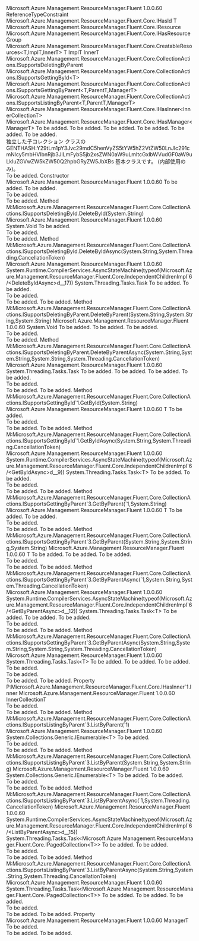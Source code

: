 <Type Name="IndependentChildrenImpl&lt;T,ImplT,InnerT,InnerCollectionT,ManagerT,ParentT&gt;" FullName="Microsoft.Azure.Management.ResourceManager.Fluent.Core.IndependentChildrenImpl&lt;T,ImplT,InnerT,InnerCollectionT,ManagerT,ParentT&gt;">
  <TypeSignature Language="C#" Value="public abstract class IndependentChildrenImpl&lt;T,ImplT,InnerT,InnerCollectionT,ManagerT,ParentT&gt; : Microsoft.Azure.Management.ResourceManager.Fluent.Core.CreatableResources&lt;T,ImplT,InnerT&gt;, Microsoft.Azure.Management.ResourceManager.Fluent.Core.CollectionActions.ISupportsDeletingByParent, Microsoft.Azure.Management.ResourceManager.Fluent.Core.CollectionActions.ISupportsGettingById&lt;T&gt;, Microsoft.Azure.Management.ResourceManager.Fluent.Core.CollectionActions.ISupportsGettingByParent&lt;T,ParentT,ManagerT&gt;, Microsoft.Azure.Management.ResourceManager.Fluent.Core.CollectionActions.ISupportsListingByParent&lt;T,ParentT,ManagerT&gt;, Microsoft.Azure.Management.ResourceManager.Fluent.Core.IHasInner&lt;InnerCollectionT&gt;, Microsoft.Azure.Management.ResourceManager.Fluent.Core.IHasManager&lt;ManagerT&gt; where T : class, IHasId where ImplT : T where ParentT : IResource, IHasResourceGroup" />
  <TypeSignature Language="ILAsm" Value=".class public auto ansi abstract beforefieldinit IndependentChildrenImpl`6&lt;class (class Microsoft.Azure.Management.ResourceManager.Fluent.Core.IHasId) T, (!T) ImplT, InnerT, InnerCollectionT, ManagerT, (class Microsoft.Azure.Management.ResourceManager.Fluent.Core.IResource, class Microsoft.Azure.Management.ResourceManager.Fluent.Core.IHasResourceGroup) ParentT&gt; extends Microsoft.Azure.Management.ResourceManager.Fluent.Core.CreatableResources`3&lt;!T, !ImplT, !InnerT&gt; implements class Microsoft.Azure.Management.ResourceManager.Fluent.Core.CollectionActions.ISupportsDeletingById, class Microsoft.Azure.Management.ResourceManager.Fluent.Core.CollectionActions.ISupportsDeletingByParent, class Microsoft.Azure.Management.ResourceManager.Fluent.Core.CollectionActions.ISupportsGettingById`1&lt;!T&gt;, class Microsoft.Azure.Management.ResourceManager.Fluent.Core.CollectionActions.ISupportsGettingByParent`3&lt;!T, !ParentT, !ManagerT&gt;, class Microsoft.Azure.Management.ResourceManager.Fluent.Core.CollectionActions.ISupportsListingByParent`3&lt;!T, !ParentT, !ManagerT&gt;, class Microsoft.Azure.Management.ResourceManager.Fluent.Core.IHasInner`1&lt;!InnerCollectionT&gt;, class Microsoft.Azure.Management.ResourceManager.Fluent.Core.IHasManager`1&lt;!ManagerT&gt;" />
  <TypeSignature Language="DocId" Value="T:Microsoft.Azure.Management.ResourceManager.Fluent.Core.IndependentChildrenImpl`6" />
  <TypeSignature Language="VB.NET" Value="Public MustInherit Class IndependentChildrenImpl(Of T, ImplT, InnerT, InnerCollectionT, ManagerT, ParentT)&#xA;Inherits CreatableResources(Of T, ImplT, InnerT)&#xA;Implements IHasInner(Of InnerCollectionT), IHasManager(Of ManagerT), ISupportsDeletingByParent, ISupportsGettingById(Of T), ISupportsGettingByParent(Of T, ParentT, ManagerT), ISupportsListingByParent(Of T, ParentT, ManagerT)" />
  <TypeSignature Language="F#" Value="type IndependentChildrenImpl&lt;'T, #'T, 'InnerT, 'InnerCollectionT, 'ManagerT, 'ParentT (requires 'T : null and 'T :&gt; IHasId and 'ParentT :&gt; IResource and 'ParentT :&gt; IHasResourceGroup)&gt; = class&#xA;    inherit CreatableResources&lt;'T, #'T, 'InnerT (requires 'T : null and 'T :&gt; IHasId)&gt;&#xA;    interface ISupportsGettingById&lt;'T (requires 'T : null and 'T :&gt; IHasId)&gt;&#xA;    interface ISupportsGettingByParent&lt;'T, 'ParentT, 'ManagerT (requires 'T : null and 'T :&gt; IHasId and 'ParentT :&gt; IResource and 'ParentT :&gt; IHasResourceGroup)&gt;&#xA;    interface ISupportsListingByParent&lt;'T, 'ParentT, 'ManagerT (requires 'T : null and 'T :&gt; IHasId and 'ParentT :&gt; IResource and 'ParentT :&gt; IHasResourceGroup)&gt;&#xA;    interface ISupportsDeletingById&#xA;    interface ISupportsDeletingByParent&#xA;    interface IHasManager&lt;'ManagerT&gt;&#xA;    interface IHasInner&lt;'InnerCollectionT&gt;" />
  <AssemblyInfo>
    <AssemblyName>Microsoft.Azure.Management.ResourceManager.Fluent</AssemblyName>
    <AssemblyVersion>1.0.0.60</AssemblyVersion>
  </AssemblyInfo>
  <TypeParameters>
    <TypeParameter Name="T">
      <Constraints>
        <ParameterAttribute>ReferenceTypeConstraint</ParameterAttribute>
        <InterfaceName>Microsoft.Azure.Management.ResourceManager.Fluent.Core.IHasId</InterfaceName>
      </Constraints>
    </TypeParameter>
    <TypeParameter Name="ImplT">
      <Constraints>
        <BaseTypeName>T</BaseTypeName>
      </Constraints>
    </TypeParameter>
    <TypeParameter Name="InnerT" />
    <TypeParameter Name="InnerCollectionT" />
    <TypeParameter Name="ManagerT" />
    <TypeParameter Name="ParentT">
      <Constraints>
        <InterfaceName>Microsoft.Azure.Management.ResourceManager.Fluent.Core.IResource</InterfaceName>
        <InterfaceName>Microsoft.Azure.Management.ResourceManager.Fluent.Core.IHasResourceGroup</InterfaceName>
      </Constraints>
    </TypeParameter>
  </TypeParameters>
  <Base>
    <BaseTypeName>Microsoft.Azure.Management.ResourceManager.Fluent.Core.CreatableResources&lt;T,ImplT,InnerT&gt;</BaseTypeName>
    <BaseTypeArguments>
      <BaseTypeArgument TypeParamName="IFluentResourceT">T</BaseTypeArgument>
      <BaseTypeArgument TypeParamName="FluentResourceT">ImplT</BaseTypeArgument>
      <BaseTypeArgument TypeParamName="InnerResourceT">InnerT</BaseTypeArgument>
    </BaseTypeArguments>
  </Base>
  <Interfaces>
    <Interface>
      <InterfaceName>Microsoft.Azure.Management.ResourceManager.Fluent.Core.CollectionActions.ISupportsDeletingByParent</InterfaceName>
    </Interface>
    <Interface>
      <InterfaceName>Microsoft.Azure.Management.ResourceManager.Fluent.Core.CollectionActions.ISupportsGettingById&lt;T&gt;</InterfaceName>
    </Interface>
    <Interface>
      <InterfaceName>Microsoft.Azure.Management.ResourceManager.Fluent.Core.CollectionActions.ISupportsGettingByParent&lt;T,ParentT,ManagerT&gt;</InterfaceName>
    </Interface>
    <Interface>
      <InterfaceName>Microsoft.Azure.Management.ResourceManager.Fluent.Core.CollectionActions.ISupportsListingByParent&lt;T,ParentT,ManagerT&gt;</InterfaceName>
    </Interface>
    <Interface>
      <InterfaceName>Microsoft.Azure.Management.ResourceManager.Fluent.Core.IHasInner&lt;InnerCollectionT&gt;</InterfaceName>
    </Interface>
    <Interface>
      <InterfaceName>Microsoft.Azure.Management.ResourceManager.Fluent.Core.IHasManager&lt;ManagerT&gt;</InterfaceName>
    </Interface>
  </Interfaces>
  <Docs>
    <typeparam name="T">To be added.</typeparam>
    <typeparam name="ImplT">To be added.</typeparam>
    <typeparam name="InnerT">To be added.</typeparam>
    <typeparam name="InnerCollectionT">To be added.</typeparam>
    <typeparam name="ManagerT">To be added.</typeparam>
    <typeparam name="ParentT">To be added.</typeparam>
    <summary>
            独立した子コレクション クラスの GENTHASH:Y29tLm1pY3Jvc29mdC5henVyZS5tYW5hZ2VtZW50LnJlc291cmNlcy5mbHVlbnRjb3JlLmFybS5jb2xsZWN0aW9uLmltcGxlbWVudGF0aW9uLkluZGVwZW5kZW50Q2hpbGRyZW5JbXBs 基本クラスです。
             (内部使用のみ)。
             </summary>
    <remarks>To be added.</remarks>
  </Docs>
  <Members>
    <Member MemberName=".ctor">
      <MemberSignature Language="C#" Value="public IndependentChildrenImpl (InnerCollectionT innerCollection, ManagerT manager);" />
      <MemberSignature Language="ILAsm" Value=".method public hidebysig specialname rtspecialname instance void .ctor(!InnerCollectionT innerCollection, !ManagerT manager) cil managed" />
      <MemberSignature Language="DocId" Value="M:Microsoft.Azure.Management.ResourceManager.Fluent.Core.IndependentChildrenImpl`6.#ctor(`3,`4)" />
      <MemberSignature Language="VB.NET" Value="Public Sub New (innerCollection As InnerCollectionT, manager As ManagerT)" />
      <MemberSignature Language="F#" Value="new Microsoft.Azure.Management.ResourceManager.Fluent.Core.IndependentChildrenImpl&lt;'T, #'T, 'InnerT, 'InnerCollectionT, 'ManagerT, 'ParentT (requires 'T : null and 'T :&gt; Microsoft.Azure.Management.ResourceManager.Fluent.Core.IHasId and 'ParentT :&gt; Microsoft.Azure.Management.ResourceManager.Fluent.Core.IResource and 'ParentT :&gt; Microsoft.Azure.Management.ResourceManager.Fluent.Core.IHasResourceGroup)&gt; : 'InnerCollectionT * 'ManagerT -&gt; Microsoft.Azure.Management.ResourceManager.Fluent.Core.IndependentChildrenImpl&lt;'T, #'T, 'InnerT, 'InnerCollectionT, 'ManagerT, 'ParentT (requires 'T : null and 'T :&gt; Microsoft.Azure.Management.ResourceManager.Fluent.Core.IHasId and 'ParentT :&gt; Microsoft.Azure.Management.ResourceManager.Fluent.Core.IResource and 'ParentT :&gt; Microsoft.Azure.Management.ResourceManager.Fluent.Core.IHasResourceGroup)&gt;" Usage="new Microsoft.Azure.Management.ResourceManager.Fluent.Core.IndependentChildrenImpl&lt;'T, #'T, 'InnerT, 'InnerCollectionT, 'ManagerT, 'ParentT (requires 'T : null and 'T :&gt; Microsoft.Azure.Management.ResourceManager.Fluent.Core.IHasId and 'ParentT :&gt; Microsoft.Azure.Management.ResourceManager.Fluent.Core.IResource and 'ParentT :&gt; Microsoft.Azure.Management.ResourceManager.Fluent.Core.IHasResourceGroup)&gt; (innerCollection, manager)" />
      <MemberType>Constructor</MemberType>
      <AssemblyInfo>
        <AssemblyName>Microsoft.Azure.Management.ResourceManager.Fluent</AssemblyName>
        <AssemblyVersion>1.0.0.60</AssemblyVersion>
      </AssemblyInfo>
      <Parameters>
        <Parameter Name="innerCollection" Type="InnerCollectionT" />
        <Parameter Name="manager" Type="ManagerT" />
      </Parameters>
      <Docs>
        <param name="innerCollection">To be added.</param>
        <param name="manager">To be added.</param>
        <summary>To be added.</summary>
        <remarks>To be added.</remarks>
      </Docs>
    </Member>
    <Member MemberName="DeleteById">
      <MemberSignature Language="C#" Value="public override void DeleteById (string id);" />
      <MemberSignature Language="ILAsm" Value=".method public hidebysig virtual instance void DeleteById(string id) cil managed" />
      <MemberSignature Language="DocId" Value="M:Microsoft.Azure.Management.ResourceManager.Fluent.Core.IndependentChildrenImpl`6.DeleteById(System.String)" />
      <MemberSignature Language="VB.NET" Value="Public Overrides Sub DeleteById (id As String)" />
      <MemberSignature Language="F#" Value="override this.DeleteById : string -&gt; unit" Usage="independentChildrenImpl.DeleteById id" />
      <MemberType>Method</MemberType>
      <Implements>
        <InterfaceMember>M:Microsoft.Azure.Management.ResourceManager.Fluent.Core.CollectionActions.ISupportsDeletingById.DeleteById(System.String)</InterfaceMember>
      </Implements>
      <AssemblyInfo>
        <AssemblyName>Microsoft.Azure.Management.ResourceManager.Fluent</AssemblyName>
        <AssemblyVersion>1.0.0.60</AssemblyVersion>
      </AssemblyInfo>
      <ReturnValue>
        <ReturnType>System.Void</ReturnType>
      </ReturnValue>
      <Parameters>
        <Parameter Name="id" Type="System.String" />
      </Parameters>
      <Docs>
        <param name="id">To be added.</param>
        <summary>To be added.</summary>
        <remarks>To be added.</remarks>
      </Docs>
    </Member>
    <Member MemberName="DeleteByIdAsync">
      <MemberSignature Language="C#" Value="public override System.Threading.Tasks.Task DeleteByIdAsync (string id, System.Threading.CancellationToken cancellationToken = null);" />
      <MemberSignature Language="ILAsm" Value=".method public hidebysig virtual instance class System.Threading.Tasks.Task DeleteByIdAsync(string id, valuetype System.Threading.CancellationToken cancellationToken) cil managed" />
      <MemberSignature Language="DocId" Value="M:Microsoft.Azure.Management.ResourceManager.Fluent.Core.IndependentChildrenImpl`6.DeleteByIdAsync(System.String,System.Threading.CancellationToken)" />
      <MemberSignature Language="F#" Value="override this.DeleteByIdAsync : string * System.Threading.CancellationToken -&gt; System.Threading.Tasks.Task" Usage="independentChildrenImpl.DeleteByIdAsync (id, cancellationToken)" />
      <MemberType>Method</MemberType>
      <Implements>
        <InterfaceMember>M:Microsoft.Azure.Management.ResourceManager.Fluent.Core.CollectionActions.ISupportsDeletingById.DeleteByIdAsync(System.String,System.Threading.CancellationToken)</InterfaceMember>
      </Implements>
      <AssemblyInfo>
        <AssemblyName>Microsoft.Azure.Management.ResourceManager.Fluent</AssemblyName>
        <AssemblyVersion>1.0.0.60</AssemblyVersion>
      </AssemblyInfo>
      <Attributes>
        <Attribute>
          <AttributeName>System.Runtime.CompilerServices.AsyncStateMachine(typeof(Microsoft.Azure.Management.ResourceManager.Fluent.Core.IndependentChildrenImpl`6/&lt;DeleteByIdAsync&gt;d__17))</AttributeName>
        </Attribute>
      </Attributes>
      <ReturnValue>
        <ReturnType>System.Threading.Tasks.Task</ReturnType>
      </ReturnValue>
      <Parameters>
        <Parameter Name="id" Type="System.String" />
        <Parameter Name="cancellationToken" Type="System.Threading.CancellationToken" />
      </Parameters>
      <Docs>
        <param name="id">To be added.</param>
        <param name="cancellationToken">To be added.</param>
        <summary>To be added.</summary>
        <returns>To be added.</returns>
        <remarks>To be added.</remarks>
      </Docs>
    </Member>
    <Member MemberName="DeleteByParent">
      <MemberSignature Language="C#" Value="public void DeleteByParent (string groupName, string parentName, string name);" />
      <MemberSignature Language="ILAsm" Value=".method public hidebysig newslot virtual instance void DeleteByParent(string groupName, string parentName, string name) cil managed" />
      <MemberSignature Language="DocId" Value="M:Microsoft.Azure.Management.ResourceManager.Fluent.Core.IndependentChildrenImpl`6.DeleteByParent(System.String,System.String,System.String)" />
      <MemberSignature Language="VB.NET" Value="Public Sub DeleteByParent (groupName As String, parentName As String, name As String)" />
      <MemberSignature Language="F#" Value="abstract member DeleteByParent : string * string * string -&gt; unit&#xA;override this.DeleteByParent : string * string * string -&gt; unit" Usage="independentChildrenImpl.DeleteByParent (groupName, parentName, name)" />
      <MemberType>Method</MemberType>
      <Implements>
        <InterfaceMember>M:Microsoft.Azure.Management.ResourceManager.Fluent.Core.CollectionActions.ISupportsDeletingByParent.DeleteByParent(System.String,System.String,System.String)</InterfaceMember>
      </Implements>
      <AssemblyInfo>
        <AssemblyName>Microsoft.Azure.Management.ResourceManager.Fluent</AssemblyName>
        <AssemblyVersion>1.0.0.60</AssemblyVersion>
      </AssemblyInfo>
      <ReturnValue>
        <ReturnType>System.Void</ReturnType>
      </ReturnValue>
      <Parameters>
        <Parameter Name="groupName" Type="System.String" />
        <Parameter Name="parentName" Type="System.String" />
        <Parameter Name="name" Type="System.String" />
      </Parameters>
      <Docs>
        <param name="groupName">To be added.</param>
        <param name="parentName">To be added.</param>
        <param name="name">To be added.</param>
        <summary>To be added.</summary>
        <remarks>To be added.</remarks>
      </Docs>
    </Member>
    <Member MemberName="DeleteByParentAsync">
      <MemberSignature Language="C#" Value="public abstract System.Threading.Tasks.Task DeleteByParentAsync (string groupName, string parentName, string name, System.Threading.CancellationToken cancellationToken = null);" />
      <MemberSignature Language="ILAsm" Value=".method public hidebysig newslot virtual instance class System.Threading.Tasks.Task DeleteByParentAsync(string groupName, string parentName, string name, valuetype System.Threading.CancellationToken cancellationToken) cil managed" />
      <MemberSignature Language="DocId" Value="M:Microsoft.Azure.Management.ResourceManager.Fluent.Core.IndependentChildrenImpl`6.DeleteByParentAsync(System.String,System.String,System.String,System.Threading.CancellationToken)" />
      <MemberSignature Language="F#" Value="abstract member DeleteByParentAsync : string * string * string * System.Threading.CancellationToken -&gt; System.Threading.Tasks.Task" Usage="independentChildrenImpl.DeleteByParentAsync (groupName, parentName, name, cancellationToken)" />
      <MemberType>Method</MemberType>
      <Implements>
        <InterfaceMember>M:Microsoft.Azure.Management.ResourceManager.Fluent.Core.CollectionActions.ISupportsDeletingByParent.DeleteByParentAsync(System.String,System.String,System.String,System.Threading.CancellationToken)</InterfaceMember>
      </Implements>
      <AssemblyInfo>
        <AssemblyName>Microsoft.Azure.Management.ResourceManager.Fluent</AssemblyName>
        <AssemblyVersion>1.0.0.60</AssemblyVersion>
      </AssemblyInfo>
      <ReturnValue>
        <ReturnType>System.Threading.Tasks.Task</ReturnType>
      </ReturnValue>
      <Parameters>
        <Parameter Name="groupName" Type="System.String" />
        <Parameter Name="parentName" Type="System.String" />
        <Parameter Name="name" Type="System.String" />
        <Parameter Name="cancellationToken" Type="System.Threading.CancellationToken" />
      </Parameters>
      <Docs>
        <param name="groupName">To be added.</param>
        <param name="parentName">To be added.</param>
        <param name="name">To be added.</param>
        <param name="cancellationToken">To be added.</param>
        <summary>To be added.</summary>
        <returns>To be added.</returns>
        <remarks>To be added.</remarks>
      </Docs>
    </Member>
    <Member MemberName="GetById">
      <MemberSignature Language="C#" Value="public T GetById (string id);" />
      <MemberSignature Language="ILAsm" Value=".method public hidebysig newslot virtual instance !T GetById(string id) cil managed" />
      <MemberSignature Language="DocId" Value="M:Microsoft.Azure.Management.ResourceManager.Fluent.Core.IndependentChildrenImpl`6.GetById(System.String)" />
      <MemberSignature Language="VB.NET" Value="Public Function GetById (id As String) As T" />
      <MemberSignature Language="F#" Value="abstract member GetById : string -&gt; 'T&#xA;override this.GetById : string -&gt; 'T" Usage="independentChildrenImpl.GetById id" />
      <MemberType>Method</MemberType>
      <Implements>
        <InterfaceMember>M:Microsoft.Azure.Management.ResourceManager.Fluent.Core.CollectionActions.ISupportsGettingById`1.GetById(System.String)</InterfaceMember>
      </Implements>
      <AssemblyInfo>
        <AssemblyName>Microsoft.Azure.Management.ResourceManager.Fluent</AssemblyName>
        <AssemblyVersion>1.0.0.60</AssemblyVersion>
      </AssemblyInfo>
      <ReturnValue>
        <ReturnType>T</ReturnType>
      </ReturnValue>
      <Parameters>
        <Parameter Name="id" Type="System.String" />
      </Parameters>
      <Docs>
        <param name="id">To be added.</param>
        <summary>To be added.</summary>
        <returns>To be added.</returns>
        <remarks>To be added.</remarks>
      </Docs>
    </Member>
    <Member MemberName="GetByIdAsync">
      <MemberSignature Language="C#" Value="public System.Threading.Tasks.Task&lt;T&gt; GetByIdAsync (string id, System.Threading.CancellationToken cancellationToken = null);" />
      <MemberSignature Language="ILAsm" Value=".method public hidebysig newslot virtual instance class System.Threading.Tasks.Task`1&lt;!T&gt; GetByIdAsync(string id, valuetype System.Threading.CancellationToken cancellationToken) cil managed" />
      <MemberSignature Language="DocId" Value="M:Microsoft.Azure.Management.ResourceManager.Fluent.Core.IndependentChildrenImpl`6.GetByIdAsync(System.String,System.Threading.CancellationToken)" />
      <MemberSignature Language="F#" Value="abstract member GetByIdAsync : string * System.Threading.CancellationToken -&gt; System.Threading.Tasks.Task&lt;'T (requires 'T : null and 'T :&gt; Microsoft.Azure.Management.ResourceManager.Fluent.Core.IHasId)&gt;&#xA;override this.GetByIdAsync : string * System.Threading.CancellationToken -&gt; System.Threading.Tasks.Task&lt;'T (requires 'T : null and 'T :&gt; Microsoft.Azure.Management.ResourceManager.Fluent.Core.IHasId)&gt;" Usage="independentChildrenImpl.GetByIdAsync (id, cancellationToken)" />
      <MemberType>Method</MemberType>
      <Implements>
        <InterfaceMember>M:Microsoft.Azure.Management.ResourceManager.Fluent.Core.CollectionActions.ISupportsGettingById`1.GetByIdAsync(System.String,System.Threading.CancellationToken)</InterfaceMember>
      </Implements>
      <AssemblyInfo>
        <AssemblyName>Microsoft.Azure.Management.ResourceManager.Fluent</AssemblyName>
        <AssemblyVersion>1.0.0.60</AssemblyVersion>
      </AssemblyInfo>
      <Attributes>
        <Attribute>
          <AttributeName>System.Runtime.CompilerServices.AsyncStateMachine(typeof(Microsoft.Azure.Management.ResourceManager.Fluent.Core.IndependentChildrenImpl`6/&lt;GetByIdAsync&gt;d__9))</AttributeName>
        </Attribute>
      </Attributes>
      <ReturnValue>
        <ReturnType>System.Threading.Tasks.Task&lt;T&gt;</ReturnType>
      </ReturnValue>
      <Parameters>
        <Parameter Name="id" Type="System.String" />
        <Parameter Name="cancellationToken" Type="System.Threading.CancellationToken" />
      </Parameters>
      <Docs>
        <param name="id">To be added.</param>
        <param name="cancellationToken">To be added.</param>
        <summary>To be added.</summary>
        <returns>To be added.</returns>
        <remarks>To be added.</remarks>
      </Docs>
    </Member>
    <Member MemberName="GetByParent">
      <MemberSignature Language="C#" Value="public T GetByParent (ParentT parentResource, string name);" />
      <MemberSignature Language="ILAsm" Value=".method public hidebysig newslot virtual instance !T GetByParent(!ParentT parentResource, string name) cil managed" />
      <MemberSignature Language="DocId" Value="M:Microsoft.Azure.Management.ResourceManager.Fluent.Core.IndependentChildrenImpl`6.GetByParent(`5,System.String)" />
      <MemberSignature Language="VB.NET" Value="Public Function GetByParent (parentResource As ParentT, name As String) As T" />
      <MemberSignature Language="F#" Value="abstract member GetByParent : 'ParentT * string -&gt; 'T&#xA;override this.GetByParent : 'ParentT * string -&gt; 'T" Usage="independentChildrenImpl.GetByParent (parentResource, name)" />
      <MemberType>Method</MemberType>
      <Implements>
        <InterfaceMember>M:Microsoft.Azure.Management.ResourceManager.Fluent.Core.CollectionActions.ISupportsGettingByParent`3.GetByParent(`1,System.String)</InterfaceMember>
      </Implements>
      <AssemblyInfo>
        <AssemblyName>Microsoft.Azure.Management.ResourceManager.Fluent</AssemblyName>
        <AssemblyVersion>1.0.0.60</AssemblyVersion>
      </AssemblyInfo>
      <ReturnValue>
        <ReturnType>T</ReturnType>
      </ReturnValue>
      <Parameters>
        <Parameter Name="parentResource" Type="ParentT" />
        <Parameter Name="name" Type="System.String" />
      </Parameters>
      <Docs>
        <param name="parentResource">To be added.</param>
        <param name="name">To be added.</param>
        <summary>To be added.</summary>
        <returns>To be added.</returns>
        <remarks>To be added.</remarks>
      </Docs>
    </Member>
    <Member MemberName="GetByParent">
      <MemberSignature Language="C#" Value="public T GetByParent (string resourceGroup, string parentName, string name);" />
      <MemberSignature Language="ILAsm" Value=".method public hidebysig newslot virtual instance !T GetByParent(string resourceGroup, string parentName, string name) cil managed" />
      <MemberSignature Language="DocId" Value="M:Microsoft.Azure.Management.ResourceManager.Fluent.Core.IndependentChildrenImpl`6.GetByParent(System.String,System.String,System.String)" />
      <MemberSignature Language="VB.NET" Value="Public Function GetByParent (resourceGroup As String, parentName As String, name As String) As T" />
      <MemberSignature Language="F#" Value="abstract member GetByParent : string * string * string -&gt; 'T&#xA;override this.GetByParent : string * string * string -&gt; 'T" Usage="independentChildrenImpl.GetByParent (resourceGroup, parentName, name)" />
      <MemberType>Method</MemberType>
      <Implements>
        <InterfaceMember>M:Microsoft.Azure.Management.ResourceManager.Fluent.Core.CollectionActions.ISupportsGettingByParent`3.GetByParent(System.String,System.String,System.String)</InterfaceMember>
      </Implements>
      <AssemblyInfo>
        <AssemblyName>Microsoft.Azure.Management.ResourceManager.Fluent</AssemblyName>
        <AssemblyVersion>1.0.0.60</AssemblyVersion>
      </AssemblyInfo>
      <ReturnValue>
        <ReturnType>T</ReturnType>
      </ReturnValue>
      <Parameters>
        <Parameter Name="resourceGroup" Type="System.String" />
        <Parameter Name="parentName" Type="System.String" />
        <Parameter Name="name" Type="System.String" />
      </Parameters>
      <Docs>
        <param name="resourceGroup">To be added.</param>
        <param name="parentName">To be added.</param>
        <param name="name">To be added.</param>
        <summary>To be added.</summary>
        <returns>To be added.</returns>
        <remarks>To be added.</remarks>
      </Docs>
    </Member>
    <Member MemberName="GetByParentAsync">
      <MemberSignature Language="C#" Value="public System.Threading.Tasks.Task&lt;T&gt; GetByParentAsync (ParentT parentResource, string name, System.Threading.CancellationToken cancellationToken = null);" />
      <MemberSignature Language="ILAsm" Value=".method public hidebysig newslot virtual instance class System.Threading.Tasks.Task`1&lt;!T&gt; GetByParentAsync(!ParentT parentResource, string name, valuetype System.Threading.CancellationToken cancellationToken) cil managed" />
      <MemberSignature Language="DocId" Value="M:Microsoft.Azure.Management.ResourceManager.Fluent.Core.IndependentChildrenImpl`6.GetByParentAsync(`5,System.String,System.Threading.CancellationToken)" />
      <MemberSignature Language="F#" Value="abstract member GetByParentAsync : 'ParentT * string * System.Threading.CancellationToken -&gt; System.Threading.Tasks.Task&lt;'T (requires 'T : null and 'T :&gt; Microsoft.Azure.Management.ResourceManager.Fluent.Core.IHasId)&gt;&#xA;override this.GetByParentAsync : 'ParentT * string * System.Threading.CancellationToken -&gt; System.Threading.Tasks.Task&lt;'T (requires 'T : null and 'T :&gt; Microsoft.Azure.Management.ResourceManager.Fluent.Core.IHasId)&gt;" Usage="independentChildrenImpl.GetByParentAsync (parentResource, name, cancellationToken)" />
      <MemberType>Method</MemberType>
      <Implements>
        <InterfaceMember>M:Microsoft.Azure.Management.ResourceManager.Fluent.Core.CollectionActions.ISupportsGettingByParent`3.GetByParentAsync(`1,System.String,System.Threading.CancellationToken)</InterfaceMember>
      </Implements>
      <AssemblyInfo>
        <AssemblyName>Microsoft.Azure.Management.ResourceManager.Fluent</AssemblyName>
        <AssemblyVersion>1.0.0.60</AssemblyVersion>
      </AssemblyInfo>
      <Attributes>
        <Attribute>
          <AttributeName>System.Runtime.CompilerServices.AsyncStateMachine(typeof(Microsoft.Azure.Management.ResourceManager.Fluent.Core.IndependentChildrenImpl`6/&lt;GetByParentAsync&gt;d__12))</AttributeName>
        </Attribute>
      </Attributes>
      <ReturnValue>
        <ReturnType>System.Threading.Tasks.Task&lt;T&gt;</ReturnType>
      </ReturnValue>
      <Parameters>
        <Parameter Name="parentResource" Type="ParentT" />
        <Parameter Name="name" Type="System.String" />
        <Parameter Name="cancellationToken" Type="System.Threading.CancellationToken" />
      </Parameters>
      <Docs>
        <param name="parentResource">To be added.</param>
        <param name="name">To be added.</param>
        <param name="cancellationToken">To be added.</param>
        <summary>To be added.</summary>
        <returns>To be added.</returns>
        <remarks>To be added.</remarks>
      </Docs>
    </Member>
    <Member MemberName="GetByParentAsync">
      <MemberSignature Language="C#" Value="public abstract System.Threading.Tasks.Task&lt;T&gt; GetByParentAsync (string resourceGroup, string parentName, string name, System.Threading.CancellationToken cancellationToken = null);" />
      <MemberSignature Language="ILAsm" Value=".method public hidebysig newslot virtual instance class System.Threading.Tasks.Task`1&lt;!T&gt; GetByParentAsync(string resourceGroup, string parentName, string name, valuetype System.Threading.CancellationToken cancellationToken) cil managed" />
      <MemberSignature Language="DocId" Value="M:Microsoft.Azure.Management.ResourceManager.Fluent.Core.IndependentChildrenImpl`6.GetByParentAsync(System.String,System.String,System.String,System.Threading.CancellationToken)" />
      <MemberSignature Language="F#" Value="abstract member GetByParentAsync : string * string * string * System.Threading.CancellationToken -&gt; System.Threading.Tasks.Task&lt;'T (requires 'T : null and 'T :&gt; Microsoft.Azure.Management.ResourceManager.Fluent.Core.IHasId)&gt;" Usage="independentChildrenImpl.GetByParentAsync (resourceGroup, parentName, name, cancellationToken)" />
      <MemberType>Method</MemberType>
      <Implements>
        <InterfaceMember>M:Microsoft.Azure.Management.ResourceManager.Fluent.Core.CollectionActions.ISupportsGettingByParent`3.GetByParentAsync(System.String,System.String,System.String,System.Threading.CancellationToken)</InterfaceMember>
      </Implements>
      <AssemblyInfo>
        <AssemblyName>Microsoft.Azure.Management.ResourceManager.Fluent</AssemblyName>
        <AssemblyVersion>1.0.0.60</AssemblyVersion>
      </AssemblyInfo>
      <ReturnValue>
        <ReturnType>System.Threading.Tasks.Task&lt;T&gt;</ReturnType>
      </ReturnValue>
      <Parameters>
        <Parameter Name="resourceGroup" Type="System.String" />
        <Parameter Name="parentName" Type="System.String" />
        <Parameter Name="name" Type="System.String" />
        <Parameter Name="cancellationToken" Type="System.Threading.CancellationToken" />
      </Parameters>
      <Docs>
        <param name="resourceGroup">To be added.</param>
        <param name="parentName">To be added.</param>
        <param name="name">To be added.</param>
        <param name="cancellationToken">To be added.</param>
        <summary>To be added.</summary>
        <returns>To be added.</returns>
        <remarks>To be added.</remarks>
      </Docs>
    </Member>
    <Member MemberName="Inner">
      <MemberSignature Language="C#" Value="public InnerCollectionT Inner { get; }" />
      <MemberSignature Language="ILAsm" Value=".property instance !InnerCollectionT Inner" />
      <MemberSignature Language="DocId" Value="P:Microsoft.Azure.Management.ResourceManager.Fluent.Core.IndependentChildrenImpl`6.Inner" />
      <MemberSignature Language="VB.NET" Value="Public ReadOnly Property Inner As InnerCollectionT" />
      <MemberSignature Language="F#" Value="member this.Inner : 'InnerCollectionT" Usage="Microsoft.Azure.Management.ResourceManager.Fluent.Core.IndependentChildrenImpl&lt;'T, #'T, 'InnerT, 'InnerCollectionT, 'ManagerT, 'ParentT (requires 'T : null and 'T :&gt; Microsoft.Azure.Management.ResourceManager.Fluent.Core.IHasId and 'ParentT :&gt; Microsoft.Azure.Management.ResourceManager.Fluent.Core.IResource and 'ParentT :&gt; Microsoft.Azure.Management.ResourceManager.Fluent.Core.IHasResourceGroup)&gt;.Inner" />
      <MemberType>Property</MemberType>
      <Implements>
        <InterfaceMember>P:Microsoft.Azure.Management.ResourceManager.Fluent.Core.IHasInner`1.Inner</InterfaceMember>
      </Implements>
      <AssemblyInfo>
        <AssemblyName>Microsoft.Azure.Management.ResourceManager.Fluent</AssemblyName>
        <AssemblyVersion>1.0.0.60</AssemblyVersion>
      </AssemblyInfo>
      <ReturnValue>
        <ReturnType>InnerCollectionT</ReturnType>
      </ReturnValue>
      <Docs>
        <summary>To be added.</summary>
        <value>To be added.</value>
        <remarks>To be added.</remarks>
      </Docs>
    </Member>
    <Member MemberName="ListByParent">
      <MemberSignature Language="C#" Value="public System.Collections.Generic.IEnumerable&lt;T&gt; ListByParent (ParentT parentResource);" />
      <MemberSignature Language="ILAsm" Value=".method public hidebysig newslot virtual instance class System.Collections.Generic.IEnumerable`1&lt;!T&gt; ListByParent(!ParentT parentResource) cil managed" />
      <MemberSignature Language="DocId" Value="M:Microsoft.Azure.Management.ResourceManager.Fluent.Core.IndependentChildrenImpl`6.ListByParent(`5)" />
      <MemberSignature Language="VB.NET" Value="Public Function ListByParent (parentResource As ParentT) As IEnumerable(Of T)" />
      <MemberSignature Language="F#" Value="abstract member ListByParent : 'ParentT -&gt; seq&lt;'T (requires 'T : null and 'T :&gt; Microsoft.Azure.Management.ResourceManager.Fluent.Core.IHasId)&gt;&#xA;override this.ListByParent : 'ParentT -&gt; seq&lt;'T (requires 'T : null and 'T :&gt; Microsoft.Azure.Management.ResourceManager.Fluent.Core.IHasId)&gt;" Usage="independentChildrenImpl.ListByParent parentResource" />
      <MemberType>Method</MemberType>
      <Implements>
        <InterfaceMember>M:Microsoft.Azure.Management.ResourceManager.Fluent.Core.CollectionActions.ISupportsListingByParent`3.ListByParent(`1)</InterfaceMember>
      </Implements>
      <AssemblyInfo>
        <AssemblyName>Microsoft.Azure.Management.ResourceManager.Fluent</AssemblyName>
        <AssemblyVersion>1.0.0.60</AssemblyVersion>
      </AssemblyInfo>
      <ReturnValue>
        <ReturnType>System.Collections.Generic.IEnumerable&lt;T&gt;</ReturnType>
      </ReturnValue>
      <Parameters>
        <Parameter Name="parentResource" Type="ParentT" />
      </Parameters>
      <Docs>
        <param name="parentResource">To be added.</param>
        <summary>To be added.</summary>
        <returns>To be added.</returns>
        <remarks>To be added.</remarks>
      </Docs>
    </Member>
    <Member MemberName="ListByParent">
      <MemberSignature Language="C#" Value="public System.Collections.Generic.IEnumerable&lt;T&gt; ListByParent (string resourceGroupName, string parentName);" />
      <MemberSignature Language="ILAsm" Value=".method public hidebysig newslot virtual instance class System.Collections.Generic.IEnumerable`1&lt;!T&gt; ListByParent(string resourceGroupName, string parentName) cil managed" />
      <MemberSignature Language="DocId" Value="M:Microsoft.Azure.Management.ResourceManager.Fluent.Core.IndependentChildrenImpl`6.ListByParent(System.String,System.String)" />
      <MemberSignature Language="VB.NET" Value="Public Function ListByParent (resourceGroupName As String, parentName As String) As IEnumerable(Of T)" />
      <MemberSignature Language="F#" Value="abstract member ListByParent : string * string -&gt; seq&lt;'T (requires 'T : null and 'T :&gt; Microsoft.Azure.Management.ResourceManager.Fluent.Core.IHasId)&gt;&#xA;override this.ListByParent : string * string -&gt; seq&lt;'T (requires 'T : null and 'T :&gt; Microsoft.Azure.Management.ResourceManager.Fluent.Core.IHasId)&gt;" Usage="independentChildrenImpl.ListByParent (resourceGroupName, parentName)" />
      <MemberType>Method</MemberType>
      <Implements>
        <InterfaceMember>M:Microsoft.Azure.Management.ResourceManager.Fluent.Core.CollectionActions.ISupportsListingByParent`3.ListByParent(System.String,System.String)</InterfaceMember>
      </Implements>
      <AssemblyInfo>
        <AssemblyName>Microsoft.Azure.Management.ResourceManager.Fluent</AssemblyName>
        <AssemblyVersion>1.0.0.60</AssemblyVersion>
      </AssemblyInfo>
      <ReturnValue>
        <ReturnType>System.Collections.Generic.IEnumerable&lt;T&gt;</ReturnType>
      </ReturnValue>
      <Parameters>
        <Parameter Name="resourceGroupName" Type="System.String" />
        <Parameter Name="parentName" Type="System.String" />
      </Parameters>
      <Docs>
        <param name="resourceGroupName">To be added.</param>
        <param name="parentName">To be added.</param>
        <summary>To be added.</summary>
        <returns>To be added.</returns>
        <remarks>To be added.</remarks>
      </Docs>
    </Member>
    <Member MemberName="ListByParentAsync">
      <MemberSignature Language="C#" Value="public System.Threading.Tasks.Task&lt;Microsoft.Azure.Management.ResourceManager.Fluent.Core.IPagedCollection&lt;T&gt;&gt; ListByParentAsync (ParentT parentResource, System.Threading.CancellationToken cancellationToken = null);" />
      <MemberSignature Language="ILAsm" Value=".method public hidebysig newslot virtual instance class System.Threading.Tasks.Task`1&lt;class Microsoft.Azure.Management.ResourceManager.Fluent.Core.IPagedCollection`1&lt;!T&gt;&gt; ListByParentAsync(!ParentT parentResource, valuetype System.Threading.CancellationToken cancellationToken) cil managed" />
      <MemberSignature Language="DocId" Value="M:Microsoft.Azure.Management.ResourceManager.Fluent.Core.IndependentChildrenImpl`6.ListByParentAsync(`5,System.Threading.CancellationToken)" />
      <MemberSignature Language="F#" Value="abstract member ListByParentAsync : 'ParentT * System.Threading.CancellationToken -&gt; System.Threading.Tasks.Task&lt;Microsoft.Azure.Management.ResourceManager.Fluent.Core.IPagedCollection&lt;'T&gt;&gt;&#xA;override this.ListByParentAsync : 'ParentT * System.Threading.CancellationToken -&gt; System.Threading.Tasks.Task&lt;Microsoft.Azure.Management.ResourceManager.Fluent.Core.IPagedCollection&lt;'T&gt;&gt;" Usage="independentChildrenImpl.ListByParentAsync (parentResource, cancellationToken)" />
      <MemberType>Method</MemberType>
      <Implements>
        <InterfaceMember>M:Microsoft.Azure.Management.ResourceManager.Fluent.Core.CollectionActions.ISupportsListingByParent`3.ListByParentAsync(`1,System.Threading.CancellationToken)</InterfaceMember>
      </Implements>
      <AssemblyInfo>
        <AssemblyName>Microsoft.Azure.Management.ResourceManager.Fluent</AssemblyName>
        <AssemblyVersion>1.0.0.60</AssemblyVersion>
      </AssemblyInfo>
      <Attributes>
        <Attribute>
          <AttributeName>System.Runtime.CompilerServices.AsyncStateMachine(typeof(Microsoft.Azure.Management.ResourceManager.Fluent.Core.IndependentChildrenImpl`6/&lt;ListByParentAsync&gt;d__15))</AttributeName>
        </Attribute>
      </Attributes>
      <ReturnValue>
        <ReturnType>System.Threading.Tasks.Task&lt;Microsoft.Azure.Management.ResourceManager.Fluent.Core.IPagedCollection&lt;T&gt;&gt;</ReturnType>
      </ReturnValue>
      <Parameters>
        <Parameter Name="parentResource" Type="ParentT" />
        <Parameter Name="cancellationToken" Type="System.Threading.CancellationToken" />
      </Parameters>
      <Docs>
        <param name="parentResource">To be added.</param>
        <param name="cancellationToken">To be added.</param>
        <summary>To be added.</summary>
        <returns>To be added.</returns>
        <remarks>To be added.</remarks>
      </Docs>
    </Member>
    <Member MemberName="ListByParentAsync">
      <MemberSignature Language="C#" Value="public abstract System.Threading.Tasks.Task&lt;Microsoft.Azure.Management.ResourceManager.Fluent.Core.IPagedCollection&lt;T&gt;&gt; ListByParentAsync (string resourceGroupName, string parentName, System.Threading.CancellationToken cancellationToken = null);" />
      <MemberSignature Language="ILAsm" Value=".method public hidebysig newslot virtual instance class System.Threading.Tasks.Task`1&lt;class Microsoft.Azure.Management.ResourceManager.Fluent.Core.IPagedCollection`1&lt;!T&gt;&gt; ListByParentAsync(string resourceGroupName, string parentName, valuetype System.Threading.CancellationToken cancellationToken) cil managed" />
      <MemberSignature Language="DocId" Value="M:Microsoft.Azure.Management.ResourceManager.Fluent.Core.IndependentChildrenImpl`6.ListByParentAsync(System.String,System.String,System.Threading.CancellationToken)" />
      <MemberSignature Language="F#" Value="abstract member ListByParentAsync : string * string * System.Threading.CancellationToken -&gt; System.Threading.Tasks.Task&lt;Microsoft.Azure.Management.ResourceManager.Fluent.Core.IPagedCollection&lt;'T&gt;&gt;" Usage="independentChildrenImpl.ListByParentAsync (resourceGroupName, parentName, cancellationToken)" />
      <MemberType>Method</MemberType>
      <Implements>
        <InterfaceMember>M:Microsoft.Azure.Management.ResourceManager.Fluent.Core.CollectionActions.ISupportsListingByParent`3.ListByParentAsync(System.String,System.String,System.Threading.CancellationToken)</InterfaceMember>
      </Implements>
      <AssemblyInfo>
        <AssemblyName>Microsoft.Azure.Management.ResourceManager.Fluent</AssemblyName>
        <AssemblyVersion>1.0.0.60</AssemblyVersion>
      </AssemblyInfo>
      <ReturnValue>
        <ReturnType>System.Threading.Tasks.Task&lt;Microsoft.Azure.Management.ResourceManager.Fluent.Core.IPagedCollection&lt;T&gt;&gt;</ReturnType>
      </ReturnValue>
      <Parameters>
        <Parameter Name="resourceGroupName" Type="System.String" />
        <Parameter Name="parentName" Type="System.String" />
        <Parameter Name="cancellationToken" Type="System.Threading.CancellationToken" />
      </Parameters>
      <Docs>
        <param name="resourceGroupName">To be added.</param>
        <param name="parentName">To be added.</param>
        <param name="cancellationToken">To be added.</param>
        <summary>To be added.</summary>
        <returns>To be added.</returns>
        <remarks>To be added.</remarks>
      </Docs>
    </Member>
    <Member MemberName="Manager">
      <MemberSignature Language="C#" Value="public ManagerT Manager { get; }" />
      <MemberSignature Language="ILAsm" Value=".property instance !ManagerT Manager" />
      <MemberSignature Language="DocId" Value="P:Microsoft.Azure.Management.ResourceManager.Fluent.Core.IndependentChildrenImpl`6.Manager" />
      <MemberSignature Language="VB.NET" Value="Public ReadOnly Property Manager As ManagerT" />
      <MemberSignature Language="F#" Value="member this.Manager : 'ManagerT" Usage="Microsoft.Azure.Management.ResourceManager.Fluent.Core.IndependentChildrenImpl&lt;'T, #'T, 'InnerT, 'InnerCollectionT, 'ManagerT, 'ParentT (requires 'T : null and 'T :&gt; Microsoft.Azure.Management.ResourceManager.Fluent.Core.IHasId and 'ParentT :&gt; Microsoft.Azure.Management.ResourceManager.Fluent.Core.IResource and 'ParentT :&gt; Microsoft.Azure.Management.ResourceManager.Fluent.Core.IHasResourceGroup)&gt;.Manager" />
      <MemberType>Property</MemberType>
      <AssemblyInfo>
        <AssemblyName>Microsoft.Azure.Management.ResourceManager.Fluent</AssemblyName>
        <AssemblyVersion>1.0.0.60</AssemblyVersion>
      </AssemblyInfo>
      <ReturnValue>
        <ReturnType>ManagerT</ReturnType>
      </ReturnValue>
      <Docs>
        <summary>To be added.</summary>
        <value>To be added.</value>
        <remarks>To be added.</remarks>
      </Docs>
    </Member>
  </Members>
</Type>
